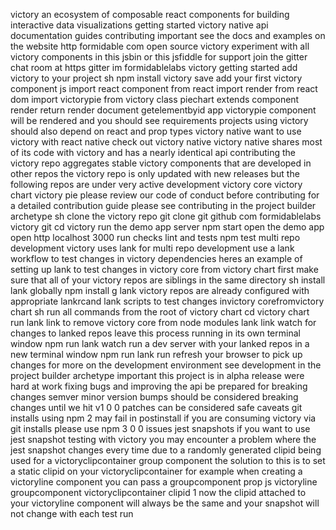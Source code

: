 victory an ecosystem of composable react components for building interactive data visualizations getting started victory native api documentation guides contributing important see the docs and examples on the website http formidable com open source victory experiment with all victory components in this jsbin or this jsfiddle for support join the gitter chat room at https gitter im formidablelabs victory getting started add victory to your project sh npm install victory save add your first victory component js import react component from react import render from react dom import victorypie from victory class piechart extends component render return render document getelementbyid app victorypie component will be rendered and you should see requirements projects using victory should also depend on react and prop types victory native want to use victory with react native check out victory native victory native shares most of its code with victory and has a nearly identical api contributing the victory repo aggregates stable victory components that are developed in other repos the victory repo is only updated with new releases but the following repos are under very active development victory core victory chart victory pie please review our code of conduct before contributing for a detailed contribution guide please see contributing in the project builder archetype sh clone the victory repo git clone git github com formidablelabs victory git cd victory run the demo app server npm start open the demo app open http localhost 3000 run checks lint and tests npm test multi repo development victory uses lank for multi repo development use a lank workflow to test changes in victory dependencies heres an example of setting up lank to test changes in victory core from victory chart first make sure that all of your victory repos are siblings in the same directory sh install lank globally npm install g lank victory repos are already configured with appropriate lankrcand lank scripts to test changes invictory corefromvictory chart sh run all commands from the root of victory chart cd victory chart run lank link to remove victory core from node modules lank link watch for changes to lanked repos leave this process running in its own terminal window npm run lank watch run a dev server with your lanked repos in a new terminal window npm run lank run refresh your browser to pick up changes for more on the development environment see development in the project builder archetype important this project is in alpha release were hard at work fixing bugs and improving the api be prepared for breaking changes semver minor version bumps should be considered breaking changes until we hit v1 0 0 patches can be considered safe caveats git installs using npm 2 may fail in postinstall if you are consuming victory via git installs please use npm 3 0 0 issues jest snapshots if you want to use jest snapshot testing with victory you may encounter a problem where the jest snapshot changes every time due to a randomly generated clipid being used for a victoryclipcontainer group component the solution to this is to set a static clipid on your victoryclipcontainer for example when creating a victoryline component you can pass a groupcomponent prop js victoryline groupcomponent victoryclipcontainer clipid 1 now the clipid attached to your victoryline component will always be the same and your snapshot will not change with each test run